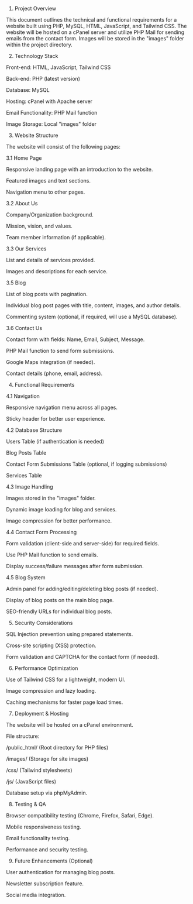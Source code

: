 1. Project Overview

This document outlines the technical and functional requirements for a website built using PHP, MySQL, HTML, JavaScript, and Tailwind CSS. The website will be hosted on a cPanel server and utilize PHP Mail for sending emails from the contact form. Images will be stored in the "images" folder within the project directory.

2. Technology Stack

Front-end: HTML, JavaScript, Tailwind CSS

Back-end: PHP (latest version)

Database: MySQL

Hosting: cPanel with Apache server

Email Functionality: PHP Mail function

Image Storage: Local "images" folder

3. Website Structure

The website will consist of the following pages:

3.1 Home Page

Responsive landing page with an introduction to the website.

Featured images and text sections.

Navigation menu to other pages.

3.2 About Us

Company/Organization background.

Mission, vision, and values.

Team member information (if applicable).

3.3 Our Services

List and details of services provided.

Images and descriptions for each service.


3.5 Blog

List of blog posts with pagination.

Individual blog post pages with title, content, images, and author details.

Commenting system (optional, if required, will use a MySQL database).

3.6 Contact Us

Contact form with fields: Name, Email, Subject, Message.

PHP Mail function to send form submissions.

Google Maps integration (if needed).

Contact details (phone, email, address).

4. Functional Requirements

4.1 Navigation

Responsive navigation menu across all pages.

Sticky header for better user experience.

4.2 Database Structure

Users Table (if authentication is needed)

Blog Posts Table

Contact Form Submissions Table (optional, if logging submissions)

Services Table

4.3 Image Handling

Images stored in the "images" folder.

Dynamic image loading for blog and services.

Image compression for better performance.

4.4 Contact Form Processing

Form validation (client-side and server-side) for required fields.

Use PHP Mail function to send emails.

Display success/failure messages after form submission.

4.5 Blog System

Admin panel for adding/editing/deleting blog posts (if needed).

Display of blog posts on the main blog page.

SEO-friendly URLs for individual blog posts.

5. Security Considerations

SQL Injection prevention using prepared statements.

Cross-site scripting (XSS) protection.

Form validation and CAPTCHA for the contact form (if needed).

6. Performance Optimization

Use of Tailwind CSS for a lightweight, modern UI.

Image compression and lazy loading.

Caching mechanisms for faster page load times.

7. Deployment & Hosting

The website will be hosted on a cPanel environment.

File structure:

/public_html/ (Root directory for PHP files)

/images/ (Storage for site images)

/css/ (Tailwind stylesheets)

/js/ (JavaScript files)

Database setup via phpMyAdmin.

8. Testing & QA

Browser compatibility testing (Chrome, Firefox, Safari, Edge).

Mobile responsiveness testing.

Email functionality testing.

Performance and security testing.

9. Future Enhancements (Optional)

User authentication for managing blog posts.

Newsletter subscription feature.

Social media integration.